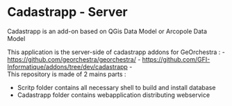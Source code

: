 Cadastrapp - Server 
================ 

Cadastrapp is an add-on based on QGis Data Model or Arcopole Data Model

This application is the server-side of cadastrapp addons for GeOrchestra :
	- https://github.com/georchestra/georchestra/
	- https://github.com/GFI-Informatique/addons/tree/dev/cadastrapp
	- 	
This repository is made of 2 mains parts : 
- Scritp folder contains all necessary shell to build and install database
-  Cadastrapp folder contains webapplication distributing webservice




